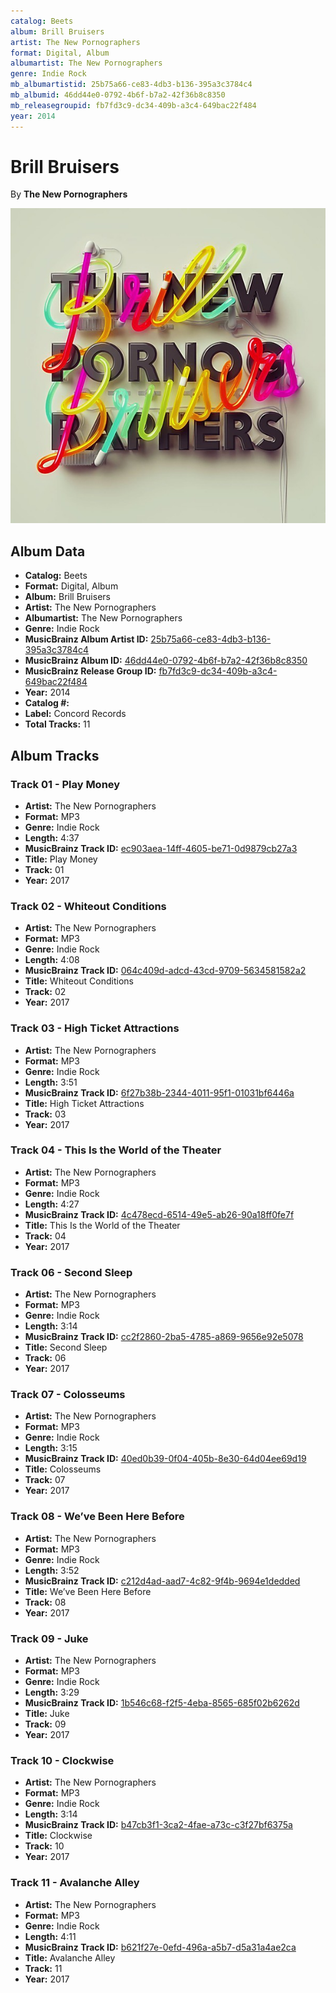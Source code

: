 ```yaml
---
catalog: Beets
album: Brill Bruisers
artist: The New Pornographers
format: Digital, Album
albumartist: The New Pornographers
genre: Indie Rock
mb_albumartistid: 25b75a66-ce83-4db3-b136-395a3c3784c4
mb_albumid: 46dd44e0-0792-4b6f-b7a2-42f36b8c8350
mb_releasegroupid: fb7fd3c9-dc34-409b-a3c4-649bac22f484
year: 2014
---
```


# Brill Bruisers

By **The New Pornographers**

![](../../assets/beetscovers/The_New_Pornographers-Brill_Bruisers.jpg)

## Album Data

- **Catalog:** Beets
- **Format:** Digital, Album
- **Album:** Brill Bruisers
- **Artist:** The New Pornographers
- **Albumartist:** The New Pornographers
- **Genre:** Indie Rock
- **MusicBrainz Album Artist ID:** [25b75a66-ce83-4db3-b136-395a3c3784c4](https://musicbrainz.org/artist/25b75a66-ce83-4db3-b136-395a3c3784c4)
- **MusicBrainz Album ID:** [46dd44e0-0792-4b6f-b7a2-42f36b8c8350](https://musicbrainz.org/release/46dd44e0-0792-4b6f-b7a2-42f36b8c8350)
- **MusicBrainz Release Group ID:** [fb7fd3c9-dc34-409b-a3c4-649bac22f484](https://musicbrainz.org/release-group/fb7fd3c9-dc34-409b-a3c4-649bac22f484)
- **Year:** 2014
- **Catalog #:** 
- **Label:** Concord Records
- **Total Tracks:** 11

## Album Tracks

### Track 01 - Play Money

- **Artist:** The New Pornographers
- **Format:** MP3
- **Genre:** Indie Rock
- **Length:** 4:37
- **MusicBrainz Track ID:** [ec903aea-14ff-4605-be71-0d9879cb27a3](https://musicbrainz.org/recording/ec903aea-14ff-4605-be71-0d9879cb27a3)
- **Title:** Play Money
- **Track:** 01
- **Year:** 2017

### Track 02 - Whiteout Conditions

- **Artist:** The New Pornographers
- **Format:** MP3
- **Genre:** Indie Rock
- **Length:** 4:08
- **MusicBrainz Track ID:** [064c409d-adcd-43cd-9709-5634581582a2](https://musicbrainz.org/recording/064c409d-adcd-43cd-9709-5634581582a2)
- **Title:** Whiteout Conditions
- **Track:** 02
- **Year:** 2017

### Track 03 - High Ticket Attractions

- **Artist:** The New Pornographers
- **Format:** MP3
- **Genre:** Indie Rock
- **Length:** 3:51
- **MusicBrainz Track ID:** [6f27b38b-2344-4011-95f1-01031bf6446a](https://musicbrainz.org/recording/6f27b38b-2344-4011-95f1-01031bf6446a)
- **Title:** High Ticket Attractions
- **Track:** 03
- **Year:** 2017

### Track 04 - This Is the World of the Theater

- **Artist:** The New Pornographers
- **Format:** MP3
- **Genre:** Indie Rock
- **Length:** 4:27
- **MusicBrainz Track ID:** [4c478ecd-6514-49e5-ab26-90a18ff0fe7f](https://musicbrainz.org/recording/4c478ecd-6514-49e5-ab26-90a18ff0fe7f)
- **Title:** This Is the World of the Theater
- **Track:** 04
- **Year:** 2017

### Track 06 - Second Sleep

- **Artist:** The New Pornographers
- **Format:** MP3
- **Genre:** Indie Rock
- **Length:** 3:14
- **MusicBrainz Track ID:** [cc2f2860-2ba5-4785-a869-9656e92e5078](https://musicbrainz.org/recording/cc2f2860-2ba5-4785-a869-9656e92e5078)
- **Title:** Second Sleep
- **Track:** 06
- **Year:** 2017

### Track 07 - Colosseums

- **Artist:** The New Pornographers
- **Format:** MP3
- **Genre:** Indie Rock
- **Length:** 3:15
- **MusicBrainz Track ID:** [40ed0b39-0f04-405b-8e30-64d04ee69d19](https://musicbrainz.org/recording/40ed0b39-0f04-405b-8e30-64d04ee69d19)
- **Title:** Colosseums
- **Track:** 07
- **Year:** 2017

### Track 08 - We’ve Been Here Before

- **Artist:** The New Pornographers
- **Format:** MP3
- **Genre:** Indie Rock
- **Length:** 3:52
- **MusicBrainz Track ID:** [c212d4ad-aad7-4c82-9f4b-9694e1dedded](https://musicbrainz.org/recording/c212d4ad-aad7-4c82-9f4b-9694e1dedded)
- **Title:** We’ve Been Here Before
- **Track:** 08
- **Year:** 2017

### Track 09 - Juke

- **Artist:** The New Pornographers
- **Format:** MP3
- **Genre:** Indie Rock
- **Length:** 3:29
- **MusicBrainz Track ID:** [1b546c68-f2f5-4eba-8565-685f02b6262d](https://musicbrainz.org/recording/1b546c68-f2f5-4eba-8565-685f02b6262d)
- **Title:** Juke
- **Track:** 09
- **Year:** 2017

### Track 10 - Clockwise

- **Artist:** The New Pornographers
- **Format:** MP3
- **Genre:** Indie Rock
- **Length:** 3:14
- **MusicBrainz Track ID:** [b47cb3f1-3ca2-4fae-a73c-c3f27bf6375a](https://musicbrainz.org/recording/b47cb3f1-3ca2-4fae-a73c-c3f27bf6375a)
- **Title:** Clockwise
- **Track:** 10
- **Year:** 2017

### Track 11 - Avalanche Alley

- **Artist:** The New Pornographers
- **Format:** MP3
- **Genre:** Indie Rock
- **Length:** 4:11
- **MusicBrainz Track ID:** [b621f27e-0efd-496a-a5b7-d5a31a4ae2ca](https://musicbrainz.org/recording/b621f27e-0efd-496a-a5b7-d5a31a4ae2ca)
- **Title:** Avalanche Alley
- **Track:** 11
- **Year:** 2017

